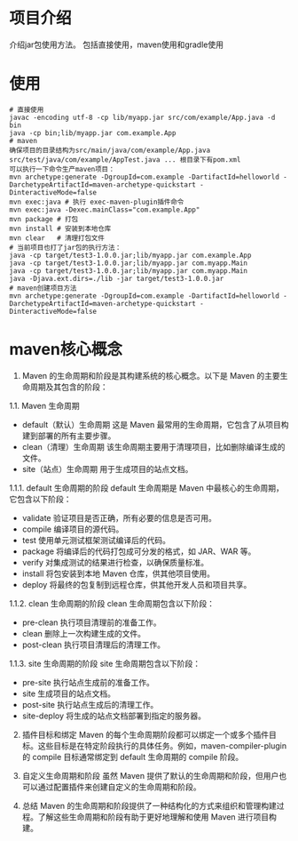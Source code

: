 # 项目介绍
介绍jar包使用方法。
包括直接使用，maven使用和gradle使用
# 使用
```shell
# 直接使用
javac -encoding utf-8 -cp lib/myapp.jar src/com/example/App.java -d bin
java -cp bin;lib/myapp.jar com.example.App
# maven
确保项目的目录结构为src/main/java/com/example/App.java src/test/java/com/example/AppTest.java ... 根目录下有pom.xml
可以执行一下命令生产maven项目：
mvn archetype:generate -DgroupId=com.example -DartifactId=helloworld -DarchetypeArtifactId=maven-archetype-quickstart -DinteractiveMode=false
mvn exec:java # 执行 exec-maven-plugin插件命令
mvn exec:java -Dexec.mainClass="com.example.App"
mvn package # 打包
mvn install # 安装到本地仓库
mvn clear   # 清理打包文件
# 当前项目也打了jar包的执行方法：
java -cp target/test3-1.0.0.jar;lib/myapp.jar com.example.App
java -cp target/test3-1.0.0.jar;lib/myapp.jar com.myapp.Main
java -cp target/test3-1.0.0.jar;lib/myapp.jar com.myapp.Main
java -Djava.ext.dirs=./lib -jar target/test3-1.0.0.jar
# maven创建项目方法
mvn archetype:generate -DgroupId=com.example -DartifactId=helloworld -DarchetypeArtifactId=maven-archetype-quickstart -DinteractiveMode=false
```
# maven核心概念
1. Maven 的生命周期和阶段是其构建系统的核心概念。以下是 Maven 的主要生命周期及其包含的阶段：

1.1. Maven 生命周期
- default（默认）生命周期
这是 Maven 最常用的生命周期，它包含了从项目构建到部署的所有主要步骤。
- clean（清理）生命周期
该生命周期主要用于清理项目，比如删除编译生成的文件。
- site（站点）生命周期
用于生成项目的站点文档。

1.1.1. default 生命周期的阶段
default 生命周期是 Maven 中最核心的生命周期，它包含以下阶段：
- validate
验证项目是否正确，所有必要的信息是否可用。
- compile
编译项目的源代码。
- test
使用单元测试框架测试编译后的代码。
- package
将编译后的代码打包成可分发的格式，如 JAR、WAR 等。
- verify
对集成测试的结果进行检查，以确保质量标准。
- install
将包安装到本地 Maven 仓库，供其他项目使用。
- deploy
将最终的包复制到远程仓库，供其他开发人员和项目共享。

1.1.2. clean 生命周期的阶段
clean 生命周期包含以下阶段：
- pre-clean
执行项目清理前的准备工作。
- clean
删除上一次构建生成的文件。
- post-clean
执行项目清理后的清理工作。

1.1.3. site 生命周期的阶段
site 生命周期包含以下阶段：
- pre-site
执行站点生成前的准备工作。
- site
生成项目的站点文档。
- post-site
执行站点生成后的清理工作。
- site-deploy
将生成的站点文档部署到指定的服务器。

2. 插件目标和绑定
Maven 的每个生命周期阶段都可以绑定一个或多个插件目标。这些目标是在特定阶段执行的具体任务。例如，maven-compiler-plugin 的 compile 目标通常绑定到 default 生命周期的 compile 阶段。

3. 自定义生命周期和阶段
虽然 Maven 提供了默认的生命周期和阶段，但用户也可以通过配置插件来创建自定义的生命周期和阶段。

4. 总结
Maven 的生命周期和阶段提供了一种结构化的方式来组织和管理构建过程。了解这些生命周期和阶段有助于更好地理解和使用 Maven 进行项目构建。